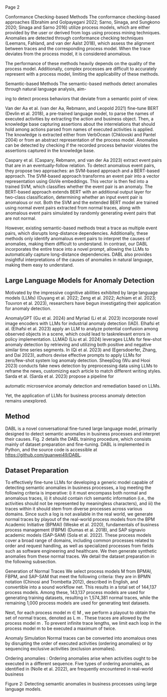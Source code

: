 Page 2

Conformance Checking-based Methods The conformance checking-based approaches (Ebrahim and Golpayegani 2022; Sarno, Sinaga, and Sungkono 2020; Sinaga and Sarno 2016) utilize process models, which are either provided by the user or derived from logs using process mining techniques. Anomalies are detected through conformance checking techniques (Leemans, Fahland, and van der Aalst 2018), which assess the alignment between traces and the corresponding process model. When the trace deviates from the process model, it is considered anomalous.

The performance of these methods heavily depends on the quality of the process model. Additionally, complex processes are difficult to accurately represent with a process model, limiting the applicability of these methods.

Semantic-based Methods The semantic-based methods detect anomalies through natural language analysis, aim-

ing to detect process behaviors that deviate from a semantic point of view.

Van der Aa et al. (van der Aa, Rebmann, and Leopold 2021) fine-tune BERT (Devlin et al. 2018), a pre-trained language model, to parse the names of executed activities by extracting the action and business object. Then, a knowledge base capturing assertions about the interrelations that should hold among actions parsed from names of executed activities is applied. The knowledge is extracted either from VerbOcean (Chklovski and Pantel 2004) or from an abstract representation of the process model. Anomalies can be detected by checking if the recorded process behavior violates the assertions captured in the knowledge base.

Caspary et al. (Caspary, Rebmann, and van der Aa 2023) extract event pairs that are in an eventually-follow relation. To detect anomalous event pairs, they propose two approaches: an SVM-based approach and a BERT-based approach. The SVM-based approach transforms an event pair into a vector representation using GloVe embeddings. This vector is then fed into a trained SVM, which classifies whether the event pair is an anomaly. The BERT-based approach extends BERT with an additional output layer for two-class classification, determining whether an input event pair is anomalous or not. Both the SVM and the extended BERT model are trained using normal event pairs extracted from normal traces, along with anomalous event pairs simulated by randomly generating event pairs that are not normal.

However, existing semantic-based methods treat a trace as multiple event pairs, which disrupts long-distance dependencies. Additionally, these methods only identify anomalous event pairs to interpret the causes of anomalies, making them difficult to understand. In contrast, our DABL incorporates the entire trace into a novel prompt, allowing the LLMs to automatically capture long-distance dependencies. DABL also provides insightful interpretations of the causes of anomalies in natural language, making them easy to understand.

## Large Language Models for Anomaly Detection

Motivated by the impressive cognitive abilities exhibited by large language models (LLMs) (Ouyang et al. 2022; Zeng et al. 2022; Achiam et al. 2023; Touvron et al. 2023), researchers have begun investigating their application for anomaly detection.

AnomalyGPT (Gu et al. 2024) and Myriad (Li et al. 2023) incorporate novel image encoders with LLMs for industrial anomaly detection (IAD). Elhafsi et al. (Elhafsi et al. 2023) apply an LLM to analyze potential confusion among observed objects in a scene, which could lead to taskrelevant errors in policy implementation. LLMAD (Liu et al. 2024) leverages LLMs for few-shot anomaly detection by retrieving and utilizing both positive and negative similar time series segments. In (Qi et al. 2023) and (Egersdoerfer, Zhang, and Dai 2023), authors devise effective prompts to apply LLMs for zero/few-shot system log anomaly detection. SheepDog (Wu and Hooi 2023) conducts fake news detection by preprocessing data using LLMs to reframe the news, customizing each article to match different writing styles. Sarda et al. (Sarda et al. 2023) propose a pipeline for

automatic microservice anomaly detection and remediation based on LLMs.

Yet, the application of LLMs for business process anomaly detection remains unexplored.

## Method

DABL is a novel conversational fine-tuned large language model, primarily designed to detect semantic anomalies in business processes and interpret their causes. Fig. 2 details the DABL training procedure, which consists mainly of dataset preparation and fine-tuning. DABL is implemented in Python, and the source code is accessible at https://github.com/guanwei49/DABL.

## Dataset Preparation

To effectively fine-tune LLMs for developing a generic model capable of detecting semantic anomalies in business processes, a log meeting the following criteria is imperative: i) it must encompass both normal and anomalous traces, ii) it should contain rich semantic information (i.e., the activities should not be represented by meaningless characters), and iii) the traces within it should stem from diverse processes across various domains. Since such a log is not available in the real world, we generate normal traces by playout of the real-world process models from the BPM Academic Initiative (BPMAI) (Weske et al. 2020), fundamentals of business process management (FBPM) (Dumas et al. 2018), and SAP signavio academic models (SAP-SAM) (Sola et al. 2022). These process models cover a broad range of domains, including common processes related to order and request handling, as well as specialized processes from fields such as software engineering and healthcare. We then generate synthetic anomalies from these normal traces. We detail the dataset preparation in the following subsection.

Generation of Normal Traces We select process models M from BPMAI, FBPM, and SAP-SAM that meet the following criteria: they are in BPMN notation (Chinosi and Trombetta 2012), described in English, and convertible into a sound workflow net. This results in a total set of 144,137 process models. Among these, 143,137 process models are used for generating training datasets, resulting in 1,574,381 normal traces, while the remaining 1,000 process models are used for generating test datasets.

Next, for each process model m ∈ M , we perform a playout to obtain the set of normal traces, denoted as L m . These traces are allowed by the process model m . To prevent infinite trace lengths, we limit each loop in the process model m to be executed a maximum of twice.

Anomaly Simulation Normal traces can be converted into anomalous ones by disrupting the order of executed activities (ordering anomalies) or by sequencing exclusive activities (exclusion anomalies).

Ordering anomalies : Ordering anomalies arise when activities ought to be executed in a different sequence. Five types of ordering anomalies, as identified in (Nolle et al. 2022), are frequently encountered in real-world business

Figure 2: Detecting semantic anomalies in business processes using large language models.